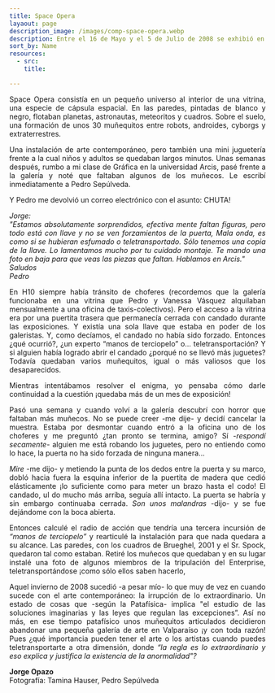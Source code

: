 ```yaml
---
title: Space Opera
layaout: page
description_image: /images/comp-space-opera.webp
description: Entre el 16 de Mayo y el 5 de Julio de 2008 se exhibió en Galería H1O mi instalación Space Opera. Y durante ese largo periodo (fue la muestra más larga del año) se verificaron extraños sucesos.  
sort_by: Name
resources:
  - src:
    title:

---
```


<div style="text-align: justify;">
Space Opera consistía en un pequeño universo al interior de una vitrina, una especie de cápsula espacial. En las paredes, pintadas de blanco y negro, flotaban planetas, astronautas, meteoritos y cuadros. Sobre el suelo, una formación de unos 30
muñequitos entre robots, androides, cyborgs y extraterrestres.  

Una instalación de arte contemporáneo, pero también una mini juguetería frente a la cual niños y adultos se quedaban largos minutos. Unas semanas después, rumbo a mi clase de Gráfica en la universidad Arcis, pasé frente a la galería y noté que faltaban algunos de los muñecos. Le escribí inmediatamente a Pedro Sepúlveda.  

Y Pedro me devolvió un correo electrónico con el
asunto: CHUTA!

*Jorge:*  
*"Estamos absolutamente sorprendidos, efectiva*
*mente faltan figuras, pero todo está con llave y no*
*se ven forzamientos de la puerta, Mala onda, es*
*como si se hubieran esfumado o teletransportado.*
*Sólo tenemos una copia de la llave. Lo lamentamos*
*mucho por tu cuidado montaje. Te mando una foto*
*en baja para que veas las piezas que faltan.*
*Hablamos en Arcis."*  
*Saludos*  
*Pedro*

En H10 siempre había tránsito de choferes (recordemos que la galería funcionaba en una vitrina que Pedro y Vanessa Vásquez alquilaban mensualmente a una oficina de taxis-colectivos). Pero el acceso a la vitrina era por una puertita trasera
que permanecía cerrada con candado durante las exposiciones. Y existía una sola llave que estaba en poder de los galeristas. Y, como decíamos, el
candado no había sido forzado. Entonces ¿qué ocurrió?, ¿un experto “manos de terciopelo” o... teletransportación? Y si alguien había logrado abrir
el candado ¿porqué no se llevó más juguetes? Todavía quedaban varios muñequitos, igual o más valiosos que los desaparecidos.

Mientras intentábamos resolver el enigma, yo pensaba cómo darle continuidad a la cuestión ¡quedaba más de un mes de exposición!

Pasó una semana y cuando volví a la galería descubrí con horror que faltaban más muñecos. No se puede creer -me dije- y decidí cancelar la muestra. Estaba por desmontar cuando entró a la oficina uno de los choferes y me preguntó ¿tan pronto se
termina, amigo? Sí *-respondí secamente-* alguien me está robando los juguetes, pero no entiendo como lo hace, la puerta no ha sido forzada de ninguna manera...

*Mire* -me dijo- y metiendo la punta de los dedos entre la puerta y su marco, dobló hacia fuera la esquina inferior de la puertita de madera que cedió elásticamente ¡lo suficiente como para meter un brazo hasta el codo! El candado, ul
do mucho más arriba, seguía allí intacto. La puerta se habría y sin embargo continuaba cerrada. *Son unos malandras* -dijo- y se fue dejándome con la boca abierta.

Entonces calculé el radio de acción que tendría una tercera incursión de *“manos de terciopelo”* y rearticulé la instalación para que nada quedara a su alcance. Las paredes, con los cuadros de Brueghel, 2001 y el Sr. Spock, quedaron tal como
estaban. Retiré los muñecos que quedaban y en su lugar instalé una foto de algunos miembros de la tripulación del Enterprise, teletransportándose ¡como sólo ellos saben hacerlo,

Aquel invierno de 2008 sucedió -a pesar mío- lo que muy de vez en cuando sucede con el arte contemporáneo: la irrupción de lo extraordinario. Un estado de cosas que -según la Patafísica- implica "el estudio de las soluciones imaginarias y las leyes que regulan las excepciones”. Así no más, en ese tiempo patafísico unos muñequitos
articulados decidieron abandonar una pequeña galería de arte en Valparaíso ¡y con toda razón! Pues ¿qué importancia pueden tener el arte o los artistas cuando puedes teletransportarte a otra dimensión, donde *“la regla es lo extraordinario y eso
explica y justifica la existencia de la anormalidad"?*
</div>

**Jorge Opazo**  
Fotografía: Tamina Hauser, Pedro Sepúlveda